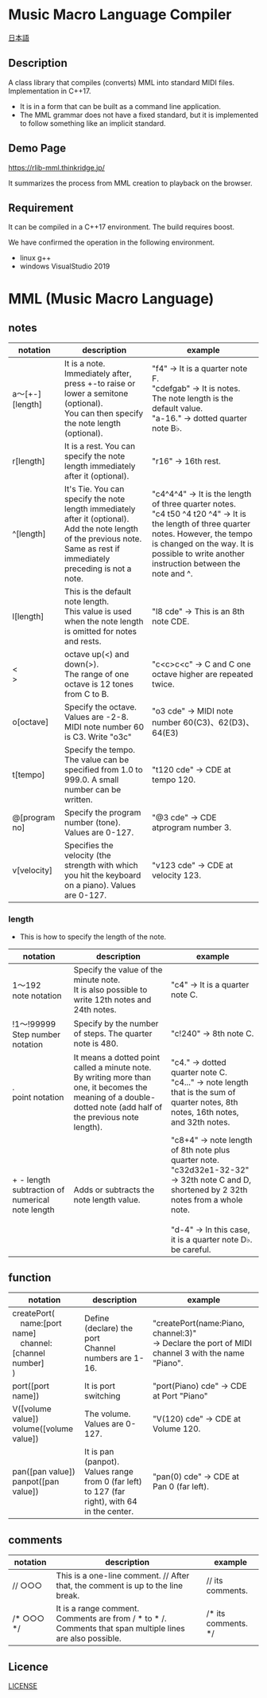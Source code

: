 # Music Macro Language Compiler

[日本語](/README.ja.md)

## Description

A class library that compiles (converts) MML into standard MIDI files. Implementation in C++17.
- It is in a form that can be built as a command line application.
- The MML grammar does not have a fixed standard, but it is implemented to follow something like an implicit standard.

## Demo Page

https://rlib-mml.thinkridge.jp/

It summarizes the process from MML creation to playback on the browser.

## Requirement

It can be compiled in a C++17 environment. The build requires boost.

We have confirmed the operation in the following environment.

- linux g++
- windows VisualStudio 2019

# MML (Music Macro Language)

## notes

|  notation  |  description  |example|
| ---- | ---- | ---- |
|a～[+-][length]| It is a note.<br>Immediately after, press +-to raise or lower a semitone (optional).<br>You can then specify the note length (optional). | "f4" → It is a quarter note F.<br>"cdefgab" → It is notes. The note length is the default value.<br>"a-16." → dotted quarter note B♭.
|r[length]|It is a rest. You can specify the note length immediately after it (optional).| "r16" → 16th rest.
|^[length]|It's Tie. You can specify the note length immediately after it (optional).<br>Add the note length of the previous note. Same as rest if immediately preceding is not a note.| "c4^4^4" → It is the length of three quarter notes.<br>"c4 t50 ^4 t20 ^4" → It is the length of three quarter notes. However, the tempo is changed on the way. It is possible to write another instruction between the note and ^.
|l[length]|This is the default note length.<br>This value is used when the note length is omitted for notes and rests.| "l8 cde" → This is an 8th note CDE.
|<<br>> | octave up(<) and down(>).<br>The range of one octave is 12 tones from C to B.| "c\<c>c\<c" → C and C one octave higher are repeated twice.
|o[octave]|Specify the octave. Values ​​are -2-8.<br>MIDI note number 60 is C3. Write "o3c"| "o3 cde"  → MIDI note number 60(C3)、62(D3)、64(E3)|
|t[tempo]|Specify the tempo. The value can be specified from 1.0 to 999.0. A small number can be written.| "t120 cde"  → CDE at tempo 120.|
|@[program no]|Specify the program number (tone). Values ​​are 0-127.| "@3 cde"  →  CDE atprogram number 3.|
|v[velocity]|Specifies the velocity (the strength with which you hit the keyboard on a piano). Values ​​are 0-127.| "v123 cde"  → CDE at velocity 123.|

### length
- This is how to specify the length of the note.

| notation  |  description  |example|
| ---- | ---- | ---- |
|1～192<br>note notation|Specify the value of the minute note.<br>It is also possible to write 12th notes and 24th notes.| "c4" → It is a quarter note C.|
|!1～!99999<br>Step number notation|Specify by the number of steps. The quarter note is 480.| "c!240" → 8th note C.|
|.<br>point notation| It means a dotted point called a minute note.<br>By writing more than one, it becomes the meaning of a double-dotted note (add half of the previous note length).| "c4." → dotted quarter note C.<br>"c4..." → note length that is the sum of quarter notes, 8th notes, 16th notes, and 32th notes.|
|+ - length<br>subtraction of numerical note length|Adds or subtracts the note length value.|"c8+4" → note length of 8th note plus quarter note.<br>"c32d32e1-32-32" → 32th note C and D, shortened by 2 32th notes from a whole note.<br><br>"d-4" →  In this case, it is a quarter note D♭. be careful.|

## function

|  notation  |  description  |example|
| ---- | ---- | ---- |
|createPort(<br>&emsp;name:[port name]<br>&emsp;channel:[channel number]<br>)| Define (declare) the port<br>Channel numbers are 1-16.|"createPort(name:Piano, channel:3)" <br>→ Declare the port of MIDI channel 3 with the name "Piano".|
|port([port name])| It is port switching|"port(Piano) cde"  → CDE at Port "Piano"|
|V([volume value])<br>volume([volume value])|The volume. Values ​​are 0-127.| "V(120) cde"  → CDE at Volume 120.|
|pan([pan value])<br>panpot([pan value])|It is pan (panpot).<br>Values ​​range from 0 (far left) to 127 (far right), with 64 in the center.| "pan(0) cde"  → CDE at Pan 0 (far left).|

## comments

|  notation  |  description  |example|
| ---- | ---- | ---- |
| // ○○○| This is a one-line comment. // After that, the comment is up to the line break.| // its comments. |
| /* ○○○ */ | It is a range comment.<br>Comments are from / * to * /. Comments that span multiple lines are also possible.| /* its<br>comments. */|

## Licence

[LICENSE](/LICENSE)

